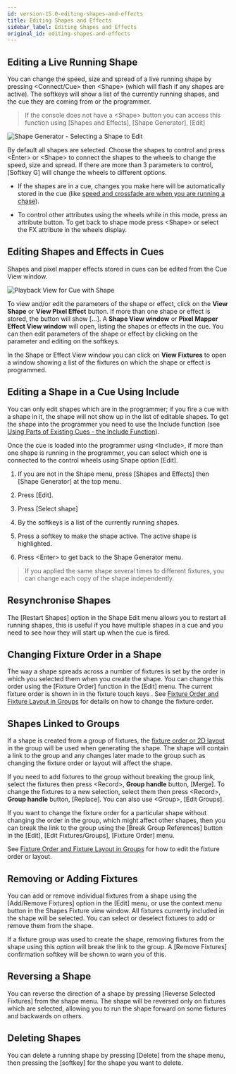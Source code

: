 ```yaml
---
id: version-15.0-editing-shapes-and-effects
title: Editing Shapes and Effects
sidebar_label: Editing Shapes and Effects
original_id: editing-shapes-and-effects
---
```


Editing a Live Running Shape
----------------------------

You can change the speed, size and spread of a live running shape by
pressing \<Connect/Cue\> then \<Shape\> (which will flash if any shapes are
active). The softkeys will show a list of the currently running shapes,
and the cue they are coming from or the programmer.

>   If the console does not have a \<Shape\> button you can access this
    function using \[Shapes and Effects\], \[Shape Generator\], \[Edit\]

![Shape Generator - Selecting a Shape to Edit](/docs/images/Shape-Generator-Selecting-a-Shape-to-Edit.png)

By default all shapes are selected. Choose the shapes to control and
press \<Enter\> or \<Shape\> to connect the shapes to the wheels to
change the speed, size and spread. If there are more than 3 parameters
to control, \[Softkey G\] will change the wheels to different options.

-   If the shapes are in a cue, changes you make here will be
    automatically stored in the cue (like
    [speed and crossfade are when you are running a chase](../chases/chase-playback.md#setting-speed-and-crossfade-for-a-chase)).

-   To control other attributes using the wheels while in this mode,
    press an attribute button. To get back to shape mode press \<Shape\>
    or select the FX attribute in the wheels display.

Editing Shapes and Effects in Cues
----------------------------------

Shapes and pixel mapper effects stored in cues can be edited from the
Cue View window.

![Playback View for Cue with Shape](/docs/images/Playback-View-for-Cue-with-Shape.png)

To view and/or edit the parameters of the shape or effect, click on the
**View Shape** or **View Pixel Effect** button. If more than one shape or effect
is stored, the button will show \[...\]. A **Shape View window** or **Pixel
Mapper Effect View window** will open, listing the shapes or effects in
the cue. You can then edit parameters of the shape or effect by clicking
on the parameter and editing on the softkeys.

In the Shape or Effect View window you can click on **View Fixtures** to
open a window showing a list of the fixtures on which the shape or
effect is programmed.

Editing a Shape in a Cue Using Include
--------------------------------------

You can only edit shapes which are in the programmer; if you fire a cue
with a shape in it, the shape will not show up in the list of editable
shapes. To get the shape into the programmer you need to use the Include
function (see 
[Using Parts of Existing Cues - the Include Function](../cues/editing-cues.md#using-parts-of-existing-cues-the-include-function)).

Once the cue is loaded into the programmer using \<Include\>, if more than
one shape is running in the programmer, you can select which one is
connected to the control wheels using Shape option \[Edit\].

1. If you are not in the Shape menu, press \[Shapes and Effects\] then
\[Shape Generator\] at the top menu.

2. Press \[Edit\].

3. Press \[Select shape\]

4. By the softkeys is a list of the currently running shapes.

5. Press a softkey to make the shape active. The active shape is
highlighted.

6. Press \<Enter\> to get back to the Shape Generator menu.

>   If you applied the same shape several times to different fixtures,
    you can change each copy of the shape independently.

Resynchronise Shapes
--------------------

The \[Restart Shapes\] option in the Shape Edit menu allows you to
restart all running shapes, this is useful if you have multiple shapes
in a cue and you need to see how they will start up when the cue is
fired.

Changing Fixture Order in a Shape
---------------------------------

The way a shape spreads across a number of fixtures is set by the order
in which you selected them when you create the shape. You can change
this order using the \[Fixture Order\] function in the \[Edit\] menu.
The current fixture order is shown in in the fixture touch keys . See
[Fixture Order and Fixture Layout in Groups](../controlling-fixtures/fixture-groups.md#fixture-order-and-fixture-layout-in-groups)
for details on how to change the fixture order.

Shapes Linked to Groups
-----------------------

If a shape is created from a group of fixtures, the 
[fixture order or 2D layout](../controlling-fixtures/fixture-groups.md#fixture-order-and-fixture-layout-in-groups)
in the group will be used when generating the shape. The shape
will contain a link to the group and any changes later made to the group
such as changing the fixture order or layout will affect the shape.

If you need to add fixtures to the group without breaking the group
link, select the fixtures then press \<Record\>, **Group handle** button,
\[Merge\]. To change the fixtures to a new selection, select them then
press \<Record\>, **Group handle** button, \[Replace\]. You can also use
\<Group\>, \[Edit Groups\].

If you want to change the fixture order for a particular shape without
changing the order in the group, which might affect other shapes, then
you can break the link to the group using the \[Break Group References\]
button in the \[Edit\], \[Edit Fixtures/Groups\], \[Fixture Order\] menu.

See [Fixture Order and Fixture Layout in Groups](../controlling-fixtures/fixture-groups.md#fixture-order-and-fixture-layout-in-groups) for how to edit the fixture order or
layout.

Removing or Adding Fixtures
---------------------------

You can add or remove individual fixtures from a shape using the
\[Add/Remove Fixtures\] option in the \[Edit\] menu, or use the context
menu button in the Shapes Fixture view window. All fixtures currently
included in the shape will be selected. You can select or deselect
fixtures to add or remove them from the shape.

If a fixture group was used to create the shape, removing fixtures from
the shape using this option will break the link to the group. A \[Remove
Fixtures\] confirmation softkey will be shown to warn you of this.

Reversing a Shape
-----------------

You can reverse the direction of a shape by pressing \[Reverse Selected
Fixtures\] from the shape menu. The shape will be reversed only on
fixtures which are selected, allowing you to run the shape forward on
some fixtures and backwards on others.

Deleting Shapes
---------------

You can delete a running shape by pressing \[Delete\] from the shape
menu, then pressing the \[softkey\] for the shape you want to delete.
